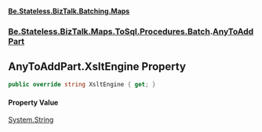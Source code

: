 #### [Be.Stateless.BizTalk.Batching.Maps](README.md 'README')
### [Be.Stateless.BizTalk.Maps.ToSql.Procedures.Batch](Be.Stateless.BizTalk.Maps.ToSql.Procedures.Batch.md 'Be.Stateless.BizTalk.Maps.ToSql.Procedures.Batch').[AnyToAddPart](AnyToAddPart.md 'Be.Stateless.BizTalk.Maps.ToSql.Procedures.Batch.AnyToAddPart')

## AnyToAddPart.XsltEngine Property

```csharp
public override string XsltEngine { get; }
```

#### Property Value
[System.String](https://docs.microsoft.com/en-us/dotnet/api/System.String 'System.String')
